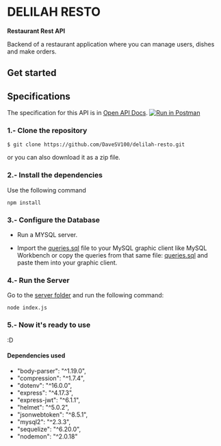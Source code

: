 # DELILAH RESTO

**Restaurant Rest API**

Backend of a restaurant application where you can manage users, dishes and make orders.
## Get started

## Specifications

The specification for this API is in [Open API Docs](/spec.yaml).
[![Run in Postman](https://run.pstmn.io/button.svg)](https://app.getpostman.com/run-collection/11310918-65b92027-3618-4e45-892f-10de5219a031?action=collection%2Ffork&collection-url=entityId%3D11310918-65b92027-3618-4e45-892f-10de5219a031%26entityType%3Dcollection%26workspaceId%3Dc826a992-312b-490c-a58c-f68166b54224)

### 1.- Clone the repository

```
$ git clone https://github.com/DaveSV100/delilah-resto.git
```

or you can also download it as a zip file.

### 2.- Install the dependencies

Use the following command

```
npm install
```

### 3.- Configure the Database

- Run a MYSQL server.

- Import the [queries.sql](database/queries.sql) file to your MySQL graphic client like MySQL Workbench or copy the queries from that same file: [queries.sql](/database/queries.sql) and paste them into your graphic client.

### 4.- Run the Server

Go to the [server folder](/server/) and run the following command:
```
node index.js
```
### 5.- Now it's ready to use 

:D
#### Dependencies used
- "body-parser": "^1.19.0",
- "compression": "^1.7.4",
- "dotenv": "^16.0.0",
- "express": "^4.17.3",
- "express-jwt": "^6.1.1",
- "helmet": "^5.0.2",
- "jsonwebtoken": "^8.5.1",
- "mysql2": "^2.3.3",
- "sequelize": "^6.20.0",
- "nodemon": "^2.0.18"